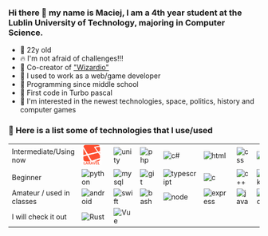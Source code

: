 ### Hi there 👋 my name is Maciej, I am a 4th year student at the Lublin University of Technology, majoring in Computer Science.

- 🎂 22y old
- 🔥 I'm not afraid of challenges!!!
- 🔭 Co-creator of <a href ="https://play.google.com/store/apps/details?id=wizard.io"> "Wizardio"</a>
- 🎩 I used to work as a web/game developer 
- 👶 Programming since middle school 
- 👴 First code in Turbo pascal
- 🧐 I'm interested in the newest technologies, space, politics, history and computer games



### 🧰 Here is a list some of technologies that I use/used

<table>
    <tbody>
      <tr>
        <td>Intermediate/Using now</td>
        <td><img src="https://raw.githubusercontent.com/devicons/devicon/master/icons/laravel/laravel-plain-wordmark.svg" alt="laravel" width="40" height="40"/></td>
        <td><img src="https://www.vectorlogo.zone/logos/unity3d/unity3d-icon.svg" alt="unity" width="40" height="40"/></td>
        <td><img src="https://user-images.githubusercontent.com/25181517/117447155-6a868a00-af3d-11eb-9cfe-245df15c9f3f.png" alt="php" width="40" height="40"/></td>
        <td><img src="https://user-images.githubusercontent.com/25181517/121405384-444d7300-c95d-11eb-959f-913020d3bf90.png" alt="c#" width="40" height="40"/#></td>
        <td><img src="https://user-images.githubusercontent.com/25181517/192158954-f88b5814-d510-4564-b285-dff7d6400dad.png" alt="html" width="40" height="40"/></td>
        <td><img src="https://user-images.githubusercontent.com/25181517/183898674-75a4a1b1-f960-4ea9-abcb-637170a00a75.png" alt="css" width="40" height="40"/></td>
        <td><img src="https://user-images.githubusercontent.com/25181517/183570228-6a040b9f-3ddf-47a2-a201-743121dac664.png" alt="js" width="40" height="40"/></td>
      </tr>
      <tr>
        <td>Beginner</td>
        <td><img src="https://user-images.githubusercontent.com/25181517/183423507-c056a6f9-1ba8-4312-a350-19bcbc5a8697.png" alt="python" width="40" height="40"/></td>
        <td><img src="https://user-images.githubusercontent.com/25181517/183896128-ec99105a-ec1a-4d85-b08b-1aa1620b2046.png" alt="mysql" width="40" height="40"/#></td>
        <td><img src="https://user-images.githubusercontent.com/25181517/192108372-f71d70ac-7ae6-4c0d-8395-51d8870c2ef0.png" alt="git" width="40" height="40"/></td>
        <td><img src="https://user-images.githubusercontent.com/25181517/183890598-19a0ac2d-e88a-4005-a8df-1ee36782fde1.png" alt="typescript" width="40" height="40"/></td>
        <td><img src="https://user-images.githubusercontent.com/25181517/192106070-46255bcf-65e6-4c6b-a296-bf8d0d8fb2a7.png" alt="c" width="40" height="40"/></td>
        <td><img src="https://user-images.githubusercontent.com/25181517/192106073-90fffafe-3562-4ff9-a37e-c77a2da0ff58.png" alt="c++" width="40" height="40"/></td>
        <td><img src="https://user-images.githubusercontent.com/25181517/117207330-263ba280-adf4-11eb-9b97-0ac5b40bc3be.png" alt="docker" width="40" height="40"/#></td>
        <td><img src="https://user-images.githubusercontent.com/25181517/121406389-6267a300-c95e-11eb-8d67-f1e22afe8aea.png" alt="swift" width="40" height="40"/#></td>
        <td><img src="https://user-images.githubusercontent.com/25181517/202896760-337261ed-ee92-4979-84c4-d4b829c7355d.png" alt="tailwind" width="40" height="40"/#></td>
      </tr>
      <tr>
        <td>Amateur / used in classes</td>
        <td><img src="https://user-images.githubusercontent.com/25181517/117269608-b7dcfb80-ae58-11eb-8e66-6cc8753553f0.png" alt="android" width="40" height="40"/></td>
        <td><img src="https://user-images.githubusercontent.com/25181517/121406389-6267a300-c95e-11eb-8d67-f1e22afe8aea.png" alt="swift" width="40" height="40"/#></td>
        <td><img src="https://user-images.githubusercontent.com/25181517/192158606-7c2ef6bd-6e04-47cf-b5bc-da2797cb5bda.png" alt="bash" width="40" height="40"/></td>
        <td><img src="https://user-images.githubusercontent.com/25181517/183568594-85e280a7-0d7e-4d1a-9028-c8c2209e073c.png" alt="node" width="40" height="40"/></td>
        <td><img src="https://user-images.githubusercontent.com/25181517/183859966-a3462d8d-1bc7-4880-b353-e2cbed900ed6.png" alt="express" width="40" height="40"/></td>
        <td><img src="https://user-images.githubusercontent.com/25181517/117201156-9a724800-adec-11eb-9a9d-3cd0f67da4bc.png" alt="java" width="40" height="40"/></td>
        <td><img src="https://user-images.githubusercontent.com/25181517/223639822-2a01e63a-a7f9-4a39-8930-61431541bc06.png" alt="tensor" width="40" height="40"/></td>
        <td><img src="https://upload.wikimedia.org/wikipedia/commons/1/1c/Haskell-Logo.svg" alt="haskel" width="40" height="40"/></td>
        <td><img src="https://user-images.githubusercontent.com/25181517/182884177-d48a8579-2cd0-447a-b9a6-ffc7cb02560e.png" alt="mongoDB" width="40" height="40"/></td>
        <td><img src="https://user-images.githubusercontent.com/25181517/183897015-94a058a6-b86e-4e42-a37f-bf92061753e5.png" alt="react" width="40" height="40"/></td>
        <td><img src="https://user-images.githubusercontent.com/25181517/117201156-9a724800-adec-11eb-9a9d-3cd0f67da4bc.png" alt="java" width="40" height="40"/></td>
        <td><img src="https://user-images.githubusercontent.com/25181517/121405754-b4f48f80-c95d-11eb-8893-fc325bde617f.png" alt=".net" width="40" height="40"/></td>
      </tr>
      <tr>
        <td>I will check it out</td>
        <td><img src="https://user-images.githubusercontent.com/25181517/192599922-3a8ceb1c-ff1d-40bc-b73c-99ea1182d8ad.png" alt="Rust" width="40" height="40"/></td>
        <td><img src="https://user-images.githubusercontent.com/25181517/117448124-a2da9800-af3e-11eb-85d2-bd1b69b65603.png" alt="Vue" width="40" height="40"/></td>
      </tr>
    </tbody>
</table>


<!--
**potrec/potrec** is a ✨ _special_ ✨ repository because its `README.md` (this file) appears on your GitHub profile.

Here are some ideas to get you started:

- 🔭 I’m currently working on ...
- 🌱 I’m currently learning ...
- 👯 I’m looking to collaborate on ...
- 🤔 I’m looking for help with ...
- 💬 Ask me about ...
- 📫 How to reach me: ...
- 😄 Pronouns: ...
- ⚡ Fun fact: ...
-->
